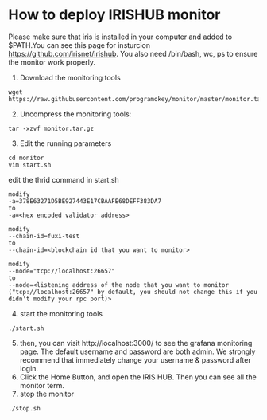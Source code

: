# How to deploy IRISHUB monitor
Please make sure that iris is installed in your computer and added to \$PATH.You can see this page for insturcion https://github.com/irisnet/irishub. You also need /bin/bash, wc, ps to ensure the monitor work properly.
1. Download the monitoring tools
```shell
wget https://raw.githubusercontent.com/programokey/monitor/master/monitor.tar.gz
```
2. Uncompress the monitoring tools:
```
tar -xzvf monitor.tar.gz
```
3. Edit the running parameters
```shell
cd monitor
vim start.sh
```
edit the thrid command in start.sh
```
modify
-a=378E63271D5BE927443E17CBAAFE68DEFF383DA7
to 
-a=<hex encoded validator address>
```

```
modify
--chain-id=fuxi-test
to
--chain-id=<blockchain id that you want to monitor>
```

```
modify
--node="tcp://localhost:26657"
to
--node=<listening address of the node that you want to monitor ("tcp://localhost:26657" by default, you should not change this if you didn't modify your rpc port)>
```

4. start the monitoring tools
```
./start.sh
```
5. then, you can visit http://localhost:3000/ to see the grafana monitoring page. The default username and password are both admin. We strongly recommend that immediately change your username & password after login.
6. Click the Home Button, and open the IRIS HUB. Then you can see all the monitor term.
7. stop the monitor
```
./stop.sh
```
